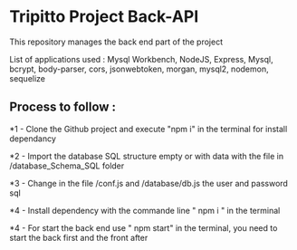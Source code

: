 # Tripitto Project Back-API

This repository manages the back end part of the project

List of applications used : 
Mysql Workbench, NodeJS, Express, Mysql, bcrypt, body-parser, cors, jsonwebtoken, morgan, mysql2, nodemon, sequelize

## **Process to follow :** 

*1 - Clone the Github project and execute "npm i" in the terminal for install dependancy

*2 - Import the database SQL structure empty or with data with the file in /database_Schema_SQL folder 

*3 - Change in the file /conf.js and /database/db.js the user and password sql

*4 - Install dependency with the commande line " npm i " in the terminal

*4 - For start the back end use " npm start" in the terminal, you need to start the back first and the front after
